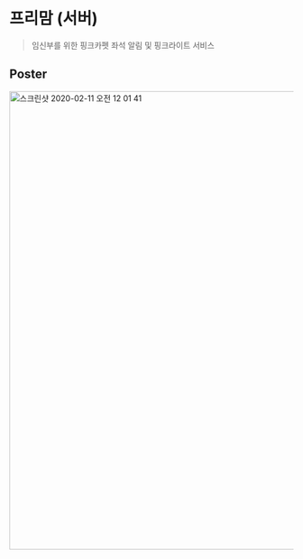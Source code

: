 # 프리맘 (서버)
> 임신부를 위한 핑크카펫 좌석 알림 및 핑크라이트 서비스
## Poster
<img width="812" alt="스크린샷 2020-02-11 오전 12 01 41" src="https://user-images.githubusercontent.com/21326503/74161498-60a2a800-4c62-11ea-9ad5-a85dd0f0ded4.png">



